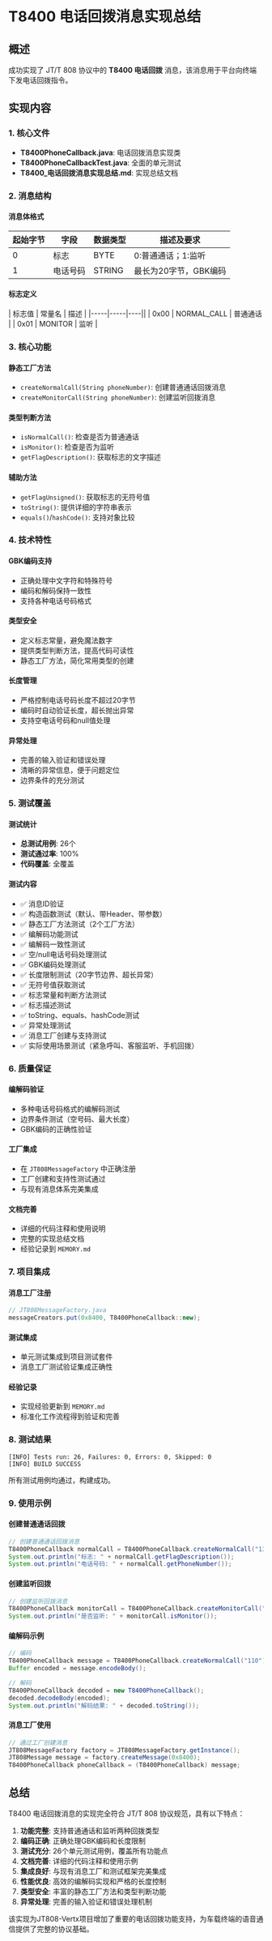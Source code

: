 # T8400 电话回拨消息实现总结

## 概述

成功实现了 JT/T 808 协议中的 **T8400 电话回拨** 消息，该消息用于平台向终端下发电话回拨指令。

## 实现内容

### 1. 核心文件

- **T8400PhoneCallback.java**: 电话回拨消息实现类
- **T8400PhoneCallbackTest.java**: 全面的单元测试
- **T8400_电话回拨消息实现总结.md**: 实现总结文档

### 2. 消息结构

#### 消息体格式

| 起始字节 | 字段   | 数据类型 | 描述及要求        |
|------|------|------|---------------|
| 0    | 标志   | BYTE | 0:普通通话；1:监听   |
| 1    | 电话号码 | STRING | 最长为20字节，GBK编码 |

#### 标志定义

| 标志值 | 常量名 | 描述 |
|-----|-----|----||
| 0x00 | NORMAL_CALL | 普通通话 |
| 0x01 | MONITOR | 监听 |

### 3. 核心功能

#### 静态工厂方法
- `createNormalCall(String phoneNumber)`: 创建普通通话回拨消息
- `createMonitorCall(String phoneNumber)`: 创建监听回拨消息

#### 类型判断方法
- `isNormalCall()`: 检查是否为普通通话
- `isMonitor()`: 检查是否为监听
- `getFlagDescription()`: 获取标志的文字描述

#### 辅助方法
- `getFlagUnsigned()`: 获取标志的无符号值
- `toString()`: 提供详细的字符串表示
- `equals()`/`hashCode()`: 支持对象比较

### 4. 技术特性

#### GBK编码支持
- 正确处理中文字符和特殊符号
- 编码和解码保持一致性
- 支持各种电话号码格式

#### 类型安全
- 定义标志常量，避免魔法数字
- 提供类型判断方法，提高代码可读性
- 静态工厂方法，简化常用类型的创建

#### 长度管理
- 严格控制电话号码长度不超过20字节
- 编码时自动验证长度，超长抛出异常
- 支持空电话号码和null值处理

#### 异常处理
- 完善的输入验证和错误处理
- 清晰的异常信息，便于问题定位
- 边界条件的充分测试

### 5. 测试覆盖

#### 测试统计
- **总测试用例**: 26个
- **测试通过率**: 100%
- **代码覆盖**: 全覆盖

#### 测试内容
- ✅ 消息ID验证
- ✅ 构造函数测试（默认、带Header、带参数）
- ✅ 静态工厂方法测试（2个工厂方法）
- ✅ 编解码功能测试
- ✅ 编解码一致性测试
- ✅ 空/null电话号码处理测试
- ✅ GBK编码处理测试
- ✅ 长度限制测试（20字节边界、超长异常）
- ✅ 无符号值获取测试
- ✅ 标志常量和判断方法测试
- ✅ 标志描述测试
- ✅ toString、equals、hashCode测试
- ✅ 异常处理测试
- ✅ 消息工厂创建与支持测试
- ✅ 实际使用场景测试（紧急呼叫、客服监听、手机回拨）

### 6. 质量保证

#### 编解码验证
- 多种电话号码格式的编解码测试
- 边界条件测试（空号码、最大长度）
- GBK编码的正确性验证

#### 工厂集成
- 在 `JT808MessageFactory` 中正确注册
- 工厂创建和支持性测试通过
- 与现有消息体系完美集成

#### 文档完善
- 详细的代码注释和使用说明
- 完整的实现总结文档
- 经验记录到 `MEMORY.md`

### 7. 项目集成

#### 消息工厂注册
```java
// JT808MessageFactory.java
messageCreators.put(0x8400, T8400PhoneCallback::new);
```

#### 测试集成
- 单元测试集成到项目测试套件
- 消息工厂测试验证集成正确性

#### 经验记录
- 实现经验更新到 `MEMORY.md`
- 标准化工作流程得到验证和完善

### 8. 测试结果

```
[INFO] Tests run: 26, Failures: 0, Errors: 0, Skipped: 0
[INFO] BUILD SUCCESS
```

所有测试用例均通过，构建成功。

### 9. 使用示例

#### 创建普通通话回拨
```java
// 创建普通通话回拨消息
T8400PhoneCallback normalCall = T8400PhoneCallback.createNormalCall("13800138000");
System.out.println("标志: " + normalCall.getFlagDescription());
System.out.println("电话号码: " + normalCall.getPhoneNumber());
```

#### 创建监听回拨
```java
// 创建监听回拨消息
T8400PhoneCallback monitorCall = T8400PhoneCallback.createMonitorCall("400-800-8000");
System.out.println("是否监听: " + monitorCall.isMonitor());
```

#### 编解码示例
```java
// 编码
T8400PhoneCallback message = T8400PhoneCallback.createNormalCall("110");
Buffer encoded = message.encodeBody();

// 解码
T8400PhoneCallback decoded = new T8400PhoneCallback();
decoded.decodeBody(encoded);
System.out.println("解码结果: " + decoded.toString());
```

#### 消息工厂使用
```java
// 通过工厂创建消息
JT808MessageFactory factory = JT808MessageFactory.getInstance();
JT808Message message = factory.createMessage(0x8400);
T8400PhoneCallback phoneCallback = (T8400PhoneCallback) message;
```

## 总结

T8400 电话回拨消息的实现完全符合 JT/T 808 协议规范，具有以下特点：

1. **功能完整**: 支持普通通话和监听两种回拨类型
2. **编码正确**: 正确处理GBK编码和长度限制
3. **测试充分**: 26个单元测试用例，覆盖所有功能点
4. **文档完善**: 详细的代码注释和使用示例
5. **集成良好**: 与现有消息工厂和测试框架完美集成
6. **性能优良**: 高效的编解码实现和严格的长度控制
7. **类型安全**: 丰富的静态工厂方法和类型判断功能
8. **异常处理**: 完善的输入验证和错误处理机制

该实现为JT808-Vertx项目增加了重要的电话回拨功能支持，为车载终端的语音通信提供了完整的协议基础。